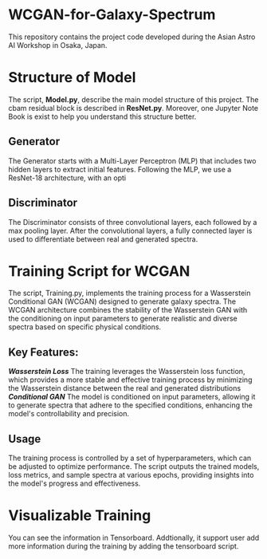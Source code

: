 # WCGAN-for-Galaxy-Spectrum
This repository contains the project code developed during the Asian Astro AI Workshop in Osaka, Japan.

# Structure of Model
The script, **Model.py**, describe the main model structure of this project. The cbam residual block is described in **ResNet.py**. Moreover, one Jupyter Note Book is exist to help you understand this structure better. 
## Generator 
The Generator starts with a Multi-Layer Perceptron (MLP) that includes two hidden layers to extract initial features. Following the MLP, we use a ResNet-18 architecture, with an opti

## Discriminator
The Discriminator consists of three convolutional layers, each followed by a max pooling layer. After the convolutional layers, a fully connected layer is used to differentiate between real and generated spectra.

# Training Script for WCGAN
The script, Training.py, implements the training process for a Wasserstein Conditional GAN (WCGAN) designed to generate galaxy spectra. The WCGAN architecture combines the stability of the Wasserstein GAN with the conditioning on input parameters to generate realistic and diverse spectra based on specific physical conditions.

## Key Features:
***Wasserstein Loss*** The training leverages the Wasserstein loss function, which provides a more stable and effective training process by minimizing the Wasserstein distance between the real and generated distributions
***Conditional GAN***
The model is conditioned on input parameters, allowing it to generate spectra that adhere to the specified conditions, enhancing the model's controllability and precision.
## Usage
The training process is controlled by a set of hyperparameters, which can be adjusted to optimize performance. The script outputs the trained models, loss metrics, and sample spectra at various epochs, providing insights into the model's progress and effectiveness.

# Visualizable Training
You can see the information in Tensorboard. Addtionally, it support user add more information during the training by adding the tensorboard script.
